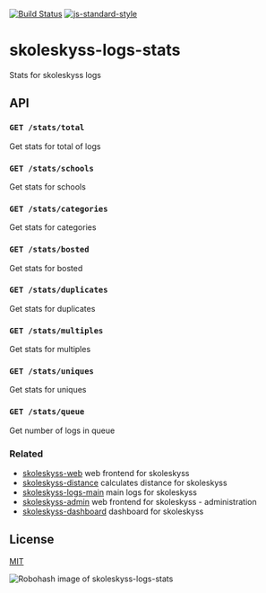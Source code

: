 [![Build Status](https://travis-ci.org/telemark/skoleskyss-logs-stats.svg?branch=master)](https://travis-ci.org/telemark/skoleskyss-logs-stats)
[![js-standard-style](https://img.shields.io/badge/code%20style-standard-brightgreen.svg?style=flat)](https://github.com/feross/standard)

# skoleskyss-logs-stats

Stats for skoleskyss logs

## API

### ```GET /stats/total```

Get stats for total of logs

### ```GET /stats/schools```

Get stats for schools

### ```GET /stats/categories```

Get stats for categories

### ```GET /stats/bosted```

Get stats for bosted

### ```GET /stats/duplicates```

Get stats for duplicates

### ```GET /stats/multiples```

Get stats for multiples

### ```GET /stats/uniques```

Get stats for uniques

### ```GET /stats/queue```

Get number of logs in queue

### Related

- [skoleskyss-web](https://github.com/telemark/skoleskyss-web) web frontend for skoleskyss
- [skoleskyss-distance](https://github.com/telemark/minelev-buddy) calculates distance for skoleskyss
- [skoleskyss-logs-main](https://github.com/telemark/skoleskyss-logs-main) main logs for skoleskyss
- [skoleskyss-admin](https://github.com/telemark/skoleskyss-admin) web frontend for skoleskyss - administration
- [skoleskyss-dashboard](https://github.com/telemark/skoleskyss-dashboard) dashboard for skoleskyss

## License

[MIT](LICENSE)

![Robohash image of skoleskyss-logs-stats](https://robots.kebabstudios.party/skoleskyss-logs-stats.png "Robohash image of skoleskyss-logs-stats")